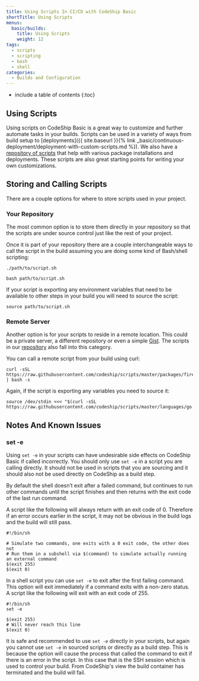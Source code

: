 ```yaml
---
title: Using Scripts In CI/CD with CodeShip Basic
shortTitle: Using Scripts
menus:
  basic/builds:
    title: Using Scripts
    weight: 12
tags:
  - scripts
  - scripting
  - bash
  - shell
categories:
  - Builds and Configuration  
---
```


* include a table of contents
{:toc}

## Using Scripts

Using scripts on CodeShip Basic is a great way to customize and further automate tasks in your builds. Scripts can be used in a variety of ways from build setup to [deployments]({{ site.baseurl }}{% link _basic/continuous-deployment/deployment-with-custom-scripts.md %}). We also have a [repository of scripts](https://github.com/codeship/scripts) that help with various package installations and deployments. These scripts are also great starting points for writing your own customizations.

## Storing and Calling Scripts

There are a couple options for where to store scripts used in your project.

### Your Repository

The most common option is to store them directly in your repository so that the scripts are under source control just like the rest of your project.

Once it is part of your repository there are a couple interchangeable ways to call the script in the build assuming you are doing some kind of Bash/shell scripting:

```shell
./path/to/script.sh

bash path/to/script.sh
```

If your script is exporting any environment variables that need to be available to other steps in your build you will need to source the script:

```shell
source path/to/script.sh
```

### Remote Server

Another option is for your scripts to reside in a remote location. This could be a private server, a different repository or even a simple [Gist](https://gist.github.com). The scripts in our [repository](https://github.com/codeship/scripts) also fall into this category.

You can call a remote script from your build using curl:

```shell
curl -sSL https://raw.githubusercontent.com/codeship/scripts/master/packages/firefox.sh | bash -s
```

Again, if the script is exporting any variables you need to source it:

```shell
source /dev/stdin <<< "$(curl -sSL https://raw.githubusercontent.com/codeship/scripts/master/languages/go.sh)"
```

## Notes And Known Issues

### set -e

Using `set -e` in your scripts can have undesirable side effects on CodeShip Basic if called incorrectly. You should only use `set -e` in a script you are calling directly. It should not be used in scripts that you are sourcing and it should also not be used directly on CodeShip as a build step.

By default the shell doesn’t exit after a failed command, but continues to run other commands until the script finishes and then returns with the exit code of the last run command.

A script like the following will always return with an exit code of 0. Therefore if an error occurs earlier in the script, it may not be obvious in the build logs and the build will still pass.

```shell
#!/bin/sh

# Simulate two commands, one exits with a 0 exit code, the other does not
# Run them in a subshell via $(command) to simulate actually running an external command
$(exit 255)
$(exit 0)
```

In a shell script you can use `set -e` to exit after the first failing command. This option will exit immediately if a command exits with a non-zero status. A script like the following will exit with an exit code of 255.

```shell
#!/bin/sh
set -e

$(exit 255)
# Will never reach this line
$(exit 0)
```

It is safe and recommended to use `set -e` directly in your scripts, but again you cannot use `set -e` in sourced scripts or directly as a build step. This is because the option will cause the process that called the command to exit if there is an error in the script. In this case that is the SSH session which is used to control your build. From CodeShip's view the build container has terminated and the build will fail.
